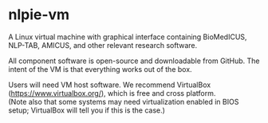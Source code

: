 # nlpie-vm

A Linux virtual machine with graphical interface containing BioMedICUS, NLP-TAB, AMICUS, and other relevant research software.

All component software is open-source and downloadable from GitHub. The intent of the VM is that everything works out of the box.

Users will need VM host software. We recommend VirtualBox (https://www.virtualbox.org/), which is free and cross platform.  
(Note also that some systems may need virtualization enabled in BIOS setup; VirtualBox will tell you if this is the case.)
